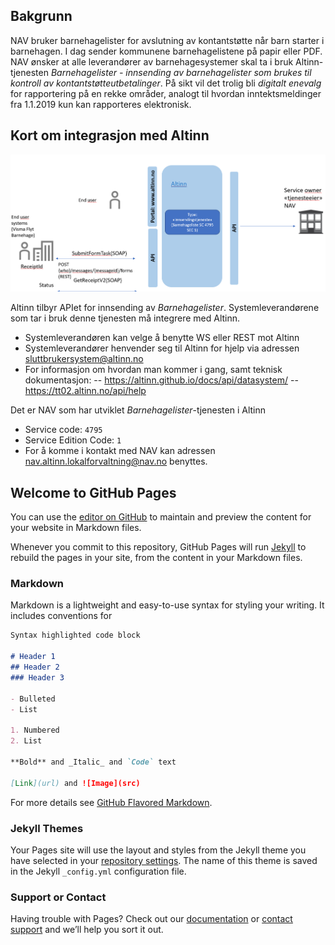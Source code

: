 ## Bakgrunn

NAV bruker barnehagelister for avslutning av kontantstøtte når barn starter i barnehagen. I dag sender kommunene barnehagelistene på papir eller PDF. NAV ønsker at alle leverandører av barnehagesystemer skal ta i bruk Altinn-tjenesten _Barnehagelister - innsending av barnehagelister som brukes til kontroll av kontantstøtteutbetalinger_. På sikt vil det trolig bli _digitalt enevalg_ for rapportering på en rekke områder, analogt til hvordan inntektsmeldinger fra 1.1.2019 kun kan rapporteres elektronisk.

## Kort om integrasjon med Altinn
![Grensesnitt for innsending av Barnehagelister i Altinn](Barnehagelister-integrasjon-altinn.png)

Altinn tilbyr APIet for innsending av _Barnehagelister_. Systemleverandørene som tar i bruk denne tjenesten må integrere med Altinn. 
- Systemleverandøren kan velge å benytte WS eller REST mot Altinn
- Systemleverandører henvender seg til Altinn for hjelp via adressen sluttbrukersystem@altinn.no
- For informasjon om hvordan man kommer i gang, samt teknisk dokumentasjon:
-- https://altinn.github.io/docs/api/datasystem/
-- https://tt02.altinn.no/api/help

Det er NAV som har utviklet _Barnehagelister_-tjenesten i Altinn
- Service code: `4795` 
- Service Edition Code: `1`
- For å komme i kontakt med NAV kan adressen nav.altinn.lokalforvaltning@nav.no benyttes.



## Welcome to GitHub Pages

You can use the [editor on GitHub](https://github.com/navikt/barnehagelister/edit/master/README.md) to maintain and preview the content for your website in Markdown files.

Whenever you commit to this repository, GitHub Pages will run [Jekyll](https://jekyllrb.com/) to rebuild the pages in your site, from the content in your Markdown files.

### Markdown

Markdown is a lightweight and easy-to-use syntax for styling your writing. It includes conventions for

```markdown
Syntax highlighted code block

# Header 1
## Header 2
### Header 3

- Bulleted
- List

1. Numbered
2. List

**Bold** and _Italic_ and `Code` text

[Link](url) and ![Image](src)
```

For more details see [GitHub Flavored Markdown](https://guides.github.com/features/mastering-markdown/).

### Jekyll Themes

Your Pages site will use the layout and styles from the Jekyll theme you have selected in your [repository settings](https://github.com/navikt/barnehagelister/settings). The name of this theme is saved in the Jekyll `_config.yml` configuration file.

### Support or Contact

Having trouble with Pages? Check out our [documentation](https://help.github.com/categories/github-pages-basics/) or [contact support](https://github.com/contact) and we’ll help you sort it out.
